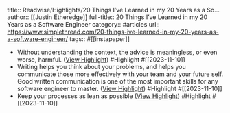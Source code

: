 title:: Readwise/Highlights/20 Things I’ve Learned in my 20 Years as a So...
author:: [[Justin Etheredge]]
full-title:: 20 Things I’ve Learned in my 20 Years as a Software Engineer
category:: #articles
url:: https://www.simplethread.com/20-things-ive-learned-in-my-20-years-as-a-software-engineer/
tags:: #[[instapaper]]
- Without understanding the context, the advice is meaningless, or even worse, harmful. ([View Highlight](https://read.readwise.io/read/01hetk5sw2qzbt7ex74ycx3sqx)) #Highlight #[[2023-11-10]]
- Writing helps you think about your problems, and helps you communicate those more effectively with your team and your future self. Good written communication is one of the most important skills for any software engineer to master. ([View Highlight](https://read.readwise.io/read/01hetk8tz8ftyh61g189b6zasx)) #Highlight #[[2023-11-10]]
- Keep your processes as lean as possible ([View Highlight](https://read.readwise.io/read/01hetk8ytjfr8nbe138aqgdhey)) #Highlight #[[2023-11-10]]